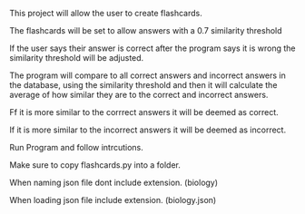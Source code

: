 This project will allow the user to create flashcards.

The flashcards will be set to allow answers with a 0.7 similarity threshold

If the user says their answer is correct after the program says it is wrong the similarity threshold will be adjusted.

The program will compare to all correct answers and incorrect answers in the database, using the similarity threshold and then it will calculate the average of how similar they are to the correct and incorrect answers. 

Ff it is more similar to the corrrect answers it will be deemed as correct.

If it is more similar to the incorrect answers it will be deemed as incorrect.

Run Program and follow intrcutions.

Make sure to copy flashcards.py into a folder.

When naming json file dont include extension. (biology)

When loading json file include extension. (biology.json)
